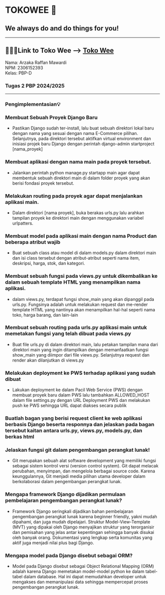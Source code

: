 # TOKOWEE 🏪
## We always do and do things for you!
---
🔗🔗🔗Link to Toko Wee --> [Toko Wee](http://arzaka-raffan-tokowee.pbp.cs.ui.ac.id/)
---
Nama: Arzaka Raffan Mawardi\
NPM: 2306152393\
Kelas: PBP-D

### Tugas 2 PBP 2024/2025
---

### Pengimplementasian💡

### Membuat Sebuah Proyek Django Baru
- Pastikan Django sudah ter-install, lalu buat sebuah direktori lokal baru dengan nama yang sesuai dengan nama E-Commerce pilihan. Selanjutnya, pada direktori tersebut aktifkan virtual environment dan inisiasi projek baru Django dengan perintah django-admin startproject [nama_proyek]

### Membuat aplikasi dengan nama main pada proyek tersebut.
- Jalankan perintah python manage.py startapp main agar dapat membentuk sebuah direktori main di dalam folder proyek yang akan berisi fondasi proyek tersebut.

### Melakukan routing pada proyek agar dapat menjalankan aplikasi main.
- Dalam direktori [nama proyek], buka berakas urls.py lalu arahkan tampilan proyek ke direktori main dengan menggunakan variabel urlpatters.

### Membuat model pada aplikasi main dengan nama Product dan beberapa atribut wajib
- Buat sebuah class atau model di dalam models.py dalam direktori main dan isi class tersebut dengan atribut-atribut seperti nama item, deskripsi, harga, stok, dan kategori.

### Membuat sebuah fungsi pada views.py untuk dikembalikan ke dalam sebuah template HTML yang menampilkan nama aplikasi.
- dalam views.py, terdapat fungsi show_main yang akan dipanggil pada urls.py. Fungsinya adalah untuk melakukan request dan me-render template HTML yang nantinya akan menampilkan hal-hal seperti nama toko, harga barang, dan lain-lain

### Membuat sebuah routing pada urls.py aplikasi main untuk memetakan fungsi yang telah dibuat pada views.py
- Buat file urls.py di dalam direktori main, lalu petakan tampilan mana dari direktori main yang ingin ditampilkan dengan memanfaatkan fungsi show_main yang diimpor dari file views.py. Selanjutnya request dan render akan dilanjutkan di views.py

### Melakukan deployment ke PWS terhadap aplikasi yang sudah dibuat
- Lakukan deployment ke dalam Pacil Web Service (PWS) dengan membuat proyek baru dalam PWS lalu tambahkan ALLOWED_HOST dalam file settings.py dengan URL Deployment PWS dan melakukan push ke PWS sehingga URL dapat diakses secara publik

### Buatlah bagan yang berisi request client ke web aplikasi berbasis Django beserta responnya dan jelaskan pada bagan tersebut kaitan antara urls.py, views.py, models.py, dan berkas html

### Jelaskan fungsi git dalam pengembangan perangkat lunak!
- Git merupakan sebuah alat software development yang memiliki fungsi sebagai sistem kontrol versi (version control system). Git dapat melacak perubahan, menyimpan, dan mengelola berbagai source code. Karena keunggulannya, Git menjadi media pilihan utama developer dalam berkolaborasi dalam pengembangan perangkat lunak.

### Mengapa framework Django dijadikan permulaan pembelajaran pengembangan perangkat lunak?
- Framework Django seringkali dijadikan bahan pembelajaran pengembangan perangkat lunak karena beginner friendly, yakni mudah dipahami, dan juga mudah dipelajari. Struktur Model-View-Template (MVT) yang dipakai oleh Django menyajikan struktur yang terorganisir dan pemisahan yang jelas antar kepentingan sehingga banyak disukai oleh banyak orang. Dokumentasi yang lengkap serta komunitas yang aktif juga menjadi nilai plus bagi Django.

### Mengapa model pada Django disebut sebagai ORM?
- Model pada Django disebut sebagai Object Relational Mapping (ORM) adalah karena Django memetakan model-model python ke dalam tabel-tabel dalam database. Hal ini dapat memudahkan developer untuk mengakses dan memanipulasi data sehingga mempercepat proses pengembangan perangkat lunak.
